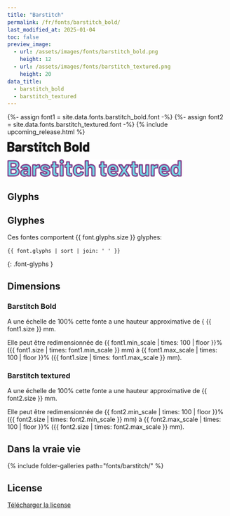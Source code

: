 ```yaml
---
title: "Barstitch"
permalink: /fr/fonts/barstitch_bold/
last_modified_at: 2025-01-04
toc: false
preview_image:
  - url: /assets/images/fonts/barstitch_bold.png
    height: 12
  - url: /assets/images/fonts/barstitch_textured.png
    height: 20
data_title:
  - barstitch_bold
  - barstitch_textured
---
```

{%- assign font1 = site.data.fonts.barstitch_bold.font -%}
{%- assign font2 = site.data.fonts.barstitch_textured.font -%}
{% include upcoming_release.html %}

<img 
     src="/assets/images/fonts/barstitch_bold.png"
     alt="Barstitch Bold" height="23">

<img 
     src="/assets/images/fonts/barstitch_textured.png"
     alt="Barstitch textured" height="40">

## Glyphs

## Glyphes

Ces fontes comportent  {{ font.glyphs.size }} glyphes:

```
{{ font.glyphs | sort | join: ' ' }}
```
{: .font-glyphs }


## Dimensions
### Barstitch Bold

A une échelle de  100% cette fonte a une hauteur approximative de { {{ font1.size }} mm. 

Elle peut être redimensionnée de {{ font1.min_scale | times: 100 | floor }}% ({{ font1.size | times: font1.min_scale }} mm)
à {{ font1.max_scale | times: 100 | floor }}% ({{ font1.size | times: font1.max_scale }} mm).

### Barstitch textured

A une échelle de  100% cette fonte a une hauteur approximative de  {{ font2.size }} mm. 

Elle peut être redimensionnée de {{ font2.min_scale | times: 100 | floor }}% ({{ font2.size | times: font2.min_scale }} mm)
à  {{ font2.max_scale | times: 100 | floor }}% ({{ font2.size | times: font2.max_scale }} mm).


## Dans la vraie vie 

{% include folder-galleries path="fonts/barstitch/" %}

## License

[Télécharger la license](https://github.com/inkstitch/inkstitch/tree/main/fonts/barstitch_bold/LICENSE)
